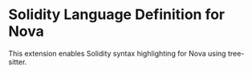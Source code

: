 # Solidity Language Definition for Nova

This extension enables Solidity syntax highlighting for Nova using tree-sitter.
